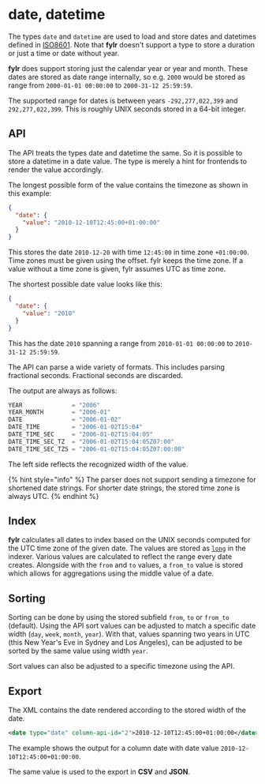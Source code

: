 # date, datetime

The types `date` and `datetime` are used to load and store dates and datetimes defined in [ISO8601](https://en.wikipedia.org/wiki/ISO\_8601). Note that **fylr** doesn't support a type to store a duration or just a time or date without year.

**fylr** does support storing just the calendar year or year and month. These dates are stored as date range internally, so e.g. `2000` would be stored as range from `2000-01-01 00:00:00` to `2000-31-12 25:59:59`.&#x20;

The supported range for dates is between years `-292,277,022,399` and `292,277,022,399`.  This is roughly UNIX seconds stored in a 64-bit integer.

## API

The API treats the types date and datetime the same. So it is possible to store a datetime in a date value. The type is merely a hint for frontends to render the value accordingly.

The longest possible form of the value contains the timezone as shown in this example:

```json
{
  "date": {
    "value": "2010-12-10T12:45:00+01:00:00"
  }
}
```

This stores the date `2010-12-20` with time `12:45:00` in time zone `+01:00:00`. Time zones must be given using the offset. fylr keeps the time zone. If a value without a time zone is given, fylr assumes UTC as time zone.

The shortest possible date value looks like this:

```json
{
  "date": {
    "value": "2010"
  }
}
```

This has the date `2010` spanning a range from `2010-01-01 00:00:00` to `2010-31-12 25:59:59`.&#x20;

The API can parse a wide variety of formats. This includes parsing fractional seconds. Fractional seconds are discarded.

The output are always as follows:

```go
YEAR              = "2006"
YEAR_MONTH        = "2006-01"
DATE              = "2006-01-02"
DATE_TIME         = "2006-01-02T15:04"
DATE_TIME_SEC     = "2006-01-02T15:04:05"
DATE_TIME_SEC_TZ  = "2006-01-02T15:04:05Z07:00"
DATE_TIME_SEC_TZS = "2006-01-02T15:04:05Z07:00:00"
```

The left side reflects the recognized width of the value.

{% hint style="info" %}
The parser does not support sending a timezone for shortened date strings. For shorter date strings, the stored time zone is always UTC.
{% endhint %}

## Index

**fylr** calculates all dates to index based on the UNIX seconds computed for the UTC time zone of the given date. The values are stored as [`long`](https://www.elastic.co/guide/en/elasticsearch/reference/current/number.html) in the indexer. Various values are calculated to reflect the range every date creates. Alongside with the `from` and `to` values, a `from_to` value is stored which allows for aggregations using the middle value of a date.

## Sorting

Sorting can be done by using the stored subfield `from`, `to` or `from_to` (default). Using the API sort values can be adjusted to match a specific date width (`day`, `week`, `month`, `year`). With that, values spanning two years in UTC (this New Year's Eve in Sydney and Los Angeles), can be adjusted to be sorted by the same value using width `year`.&#x20;

Sort values can also be adjusted to a specific timezone using the API.

## Export

The XML contains the date rendered according to the stored width of the date.

```xml
<date type="date" column-api-id="2">2010-12-10T12:45:00+01:00:00</date>
```

The example shows the output for a column date with date value `2010-12-10T12:45:00+01:00:00`.

The same value is used to the export in **CSV** and **JSON**.
